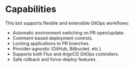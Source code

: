 # Capabilities

This bot supports flexible and extensible GitOps workflows:

- Automatic environment switching on PR open/update.
- Comment-based deployment controls.
- Locking applications to PR branches.
- Provider-agnostic (GitHub, Bitbucket, etc.)
- Supports both Flux and ArgoCD GitOps controllers.
- Safe rollback and force-deploy features.
